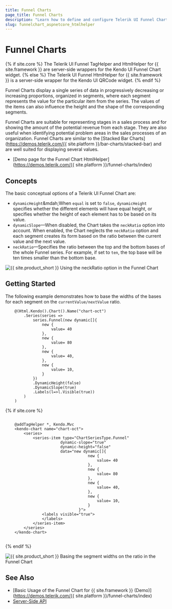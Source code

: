 ```yaml
---
title: Funnel Charts
page_title: Funnel Charts
description: "Learn how to define and configure Telerik UI Funnel Chart."
slug: funnelchart_aspnetcore_htmlhelper
---
```


# Funnel Charts

{% if site.core %}
The Telerik UI Funnel TagHelper and HtmlHelper for {{ site.framework }} are server-side wrappers for the Kendo UI Funnel Chart widget.
{% else %}
The Telerik UI Funnel HtmlHelper for {{ site.framework }} is a server-side wrapper for the Kendo UI QRCode widget.
{% endif %}

Funnel Charts display a single series of data in progressively decreasing or increasing proportions, organized in segments, where each segment represents the value for the particular item from the series. The values of the items can also influence the height and the shape of the corresponding segments.

Funnel Charts are suitable for representing stages in a sales process and for showing the amount of the potential revenue from each stage. They are also useful when identifying potential problem areas in the sales processes of an organization. Funnel Charts are similar to the [Stacked Bar Charts](https://demos.telerik.com/{{ site.platform }}/bar-charts/stacked-bar) and are well suited for displaying several values.

* [Demo page for the Funnel Chart HtmlHelper](https://demos.telerik.com/{{ site.platform }}/funnel-charts/index)

## Concepts

The basic conceptual options of a Telerik UI Funnel Chart are:

* `dynamicHeight`&mdah;When `equal` is set to `false`, `dynamicHeight` specifies whether the different elements will have equal height, or specifies whether the height of each element has to be based on its value.
* `dynamicSlope`&mdash;When disabled, the Chart takes the `neckRatio` option into account. When enabled, the Chart neglects the `neckRatio` option and each segment creates its form based on the ratio between the current value and the next value.
* `neckRatio`&mdash;Specifies the ratio between the top and the bottom bases of the whole Funnel series. For example, if set to `ten`, the top base will be ten times smaller than the bottom base.

![{{ site.product_short }} Using the neckRatio option in the Funnel Chart](images/funnel-neckratio.png)

## Getting Started

The following example demonstrates how to base the widths of the bases for each segment on the `currentValue/nextValue` ratio.

```HtmlHelper
    @(Html.Kendo().Chart().Name("chart-oct")
        .Series(series =>
            series.Funnel(new dynamic[]{
                new {
                    value= 40
                },
                new {
                    value= 80
                },
                new {
                    value= 40,
                },
                new {
                    value= 10,
                }
            })
            .DynamicHeight(false)
            .DynamicSlope(true)
            .Labels(l=>l.Visible(true))
        )
    )
```
{% if site.core %}
```TagHelper

    @addTagHelper *, Kendo.Mvc
    <kendo-chart name="chart-oct">
        <series>
            <series-item type="ChartSeriesType.Funnel"
                        dynamic-slope="true"
                        dynamic-height="false"
                        data="new dynamic[]{
                                    new {
                                        value= 40
                                    },
                                    new {
                                        value= 80
                                    },
                                    new {
                                        value= 40,
                                    },
                                    new {
                                        value= 10,
                                    }
                                }">
                <labels visible="true">
                </labels>
            </series-item>
        </series>
    </kendo-chart>
    
```
{% endif %}

![{{ site.product_short }} Basing the segment widths on the ratio in the Funnel Chart](images/funnel-dynamicslope.png)

## See Also

* [Basic Usage of the Funnel Chart for {{ site.framework }} (Demo)](https://demos.telerik.com/{{ site.platform }}/funnel-charts/index)
* [Server-Side API](/api/chart)
